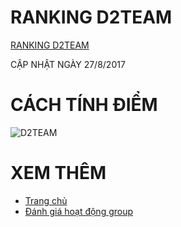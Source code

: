 # RANKING D2TEAM

[RANKING D2TEAM](http://fbcryptics.com/newsite/showrank.aspx?groupid=481503825545563)

CẬP NHẬT NGÀY 27/8/2017

# CÁCH TÍNH ĐIỂM

![D2TEAM](https://imgur.com/yk9tXir.png)

# XEM THÊM

- [Trang chủ](https://d2himlam.github.io/)
- [Đánh giá hoạt động group](hoatdong.md)

